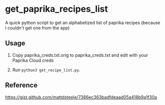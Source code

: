 # get_paprika_recipes_list
A quick python script to get an alphabetized list of paprika recipes (because I couldn't get one from the app)

## Usage
1. Copy paprika_creds.txt.orig to paprika_creds.txt and edit with your Paprika Cloud creds

2. Run `python3 get_recipe_list.py`.

## Reference
https://gist.github.com/mattdsteele/7386ec363badfdeaad05a418b9a1f30a

